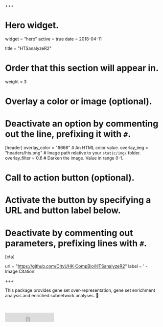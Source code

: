 +++
# Hero widget.
widget = "hero"
active = true
date = 2018-04-11

title = "HTSanalyzeR2"

# Order that this section will appear in.
weight = 3

# Overlay a color or image (optional).
#   Deactivate an option by commenting out the line, prefixing it with `#`.
[header]
  overlay_color = "#666"  # An HTML color value.
  overlay_img = "headers/hts.png"  # Image path relative to your `static/img/` folder.
  overlay_filter = 0.6  # Darken the image. Value in range 0-1.
# Call to action button (optional).
#   Activate the button by specifying a URL and button label below.
#   Deactivate by commenting out parameters, prefixing lines with `#`.


[cta]

  url = "https://github.com/CityUHK-CompBio/HTSanalyzeR2"
  label = '<i class="fa fa-link"></i> -Image Citation'
  
+++

This package provides gene set over-representation, gene set enrichment analysis and enriched
subnetwork analyses. :rocket:
<br>
<small></small>
<br><br>
<iframe style="display: inline-block;" src="https://ghbtns.com/github-btn.html?user=CityUHK-CompBio&amp;repo=HTSanalyzeR2&amp;type=website&amp;size=large" scrolling="0" width="160px" height="30px" frameborder="0"></iframe>

<script type="text/javascript">
  ();  
  
</script>
